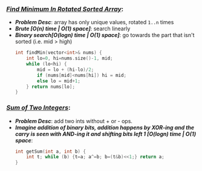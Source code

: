 ### ***[Find Minimum In Rotated Sorted Array](https://leetcode.com/problems/find-minimum-in-rotated-sorted-array/)***:
- ***Problem Desc***: array has only unique values, rotated ```1..n``` times
- ***Brute [O(n) time | O(1) space]***: search linearly
- ***Binary search[O(logn) time | O(1) space]***: go towards the part that isn't sorted (i.e. mid > high)
  ```cpp
  int findMin(vector<int>& nums) {
      int lo=0, hi=nums.size()-1, mid;
      while (lo<hi) {
          mid = lo + (hi-lo)/2;
          if (nums[mid]<nums[hi]) hi = mid;
          else lo = mid+1;
      } return nums[lo];
  }
  ```

### ***[Sum of Two Integers](https://leetcode.com/problems/sum-of-two-integers/)***: 
- ***Problem Desc***: add two ints without + or - ops.
- ***Imagine addition of binary bits, addition happens by XOR-ing and the carry is seen with AND-ing it and shifting bits left 1 [O(logn) time | O(1) space***:
  ```cpp
  int getSum(int a, int b) {
      int t; while (b) {t=a; a^=b; b=(t&b)<<1;} return a;
  }
  ```
